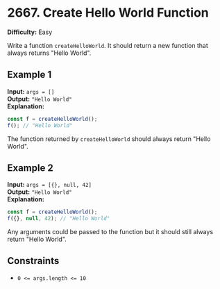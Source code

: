 # 2667. Create Hello World Function

**Difficulty:** Easy

Write a function `createHelloWorld`. It should return a new function that always returns "Hello World".

## Example 1

**Input:** `args = []`  
**Output:** `"Hello World"`  
**Explanation:**

```javascript
const f = createHelloWorld();
f(); // "Hello World"
```

The function returned by `createHelloWorld` should always return "Hello World".

## Example 2

**Input:** `args = [{}, null, 42]`  
**Output:** `"Hello World"`  
**Explanation:**

```javascript
const f = createHelloWorld();
f({}, null, 42); // "Hello World"
```

Any arguments could be passed to the function but it should still always return "Hello World".

## Constraints

- `0 <= args.length <= 10`

